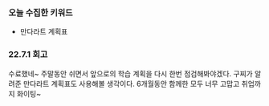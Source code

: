 ### 오늘 수집한 키워드

- 만다라트 계획표

### 22.7.1 회고

수료했네~
주말동안 쉬면서 앞으로의 학습 계획을 다시 한번 점검해봐야겠다.
구찌가 알려준 만다라트 계획표도 사용해볼 생각이다.
6개월동안 함께한 모두 너무 고맙고 취업까지 화이팅~

